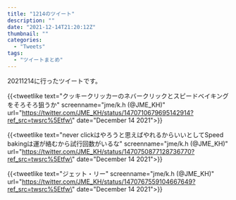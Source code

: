 ```yaml
---
title: "1214のツイート"
description: ""
date: "2021-12-14T21:20:12Z"
thumbnail: ""
categories:
  - "Tweets"
tags:
  - "ツイートまとめ"
---
```

20211214に行ったツイートです。
<!--more-->
{{<tweetlike text=\"クッキークリッカーのネバークリックとスピードベイキングをそろそろ狙うか\" screenname=\"jme/k.h (@JME_KH)\" url=\"https://twitter.com/JME_KH/status/1470710679695142914?ref_src=twsrc%5Etfw\" date=\"December 14 2021\">}}

{{<tweetlike text=\"never  clickはやろうと思えばやれるからいいとしてSpeed bakingは運が絡むから試行回数がいるな\" screenname=\"jme/k.h (@JME_KH)\" url=\"https://twitter.com/JME_KH/status/1470750877128736770?ref_src=twsrc%5Etfw\" date=\"December 14 2021\">}}

{{<tweetlike text=\"ジェット・リー\" screenname=\"jme/k.h (@JME_KH)\" url=\"https://twitter.com/JME_KH/status/1470767559104667649?ref_src=twsrc%5Etfw\" date=\"December 14 2021\">}}

